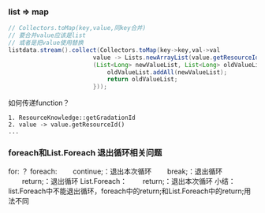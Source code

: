 ### list => map
```java
// Collectors.toMap(key,value,同key合并)
// 要合并value应该是list
// 或者是把value使用替换
listdata.stream().collect(Collectors.toMap(key->key,val->val
                        value -> Lists.newArrayList(value.getResourceId()),
                        (List<Long> newValueList, List<Long> oldValueList) -> {
                            oldValueList.addAll(newValueList);
                            return oldValueList;
                        }));
```
如何传递function？
```
1. ResourceKnowledge::getGradationId
2. value -> value.getResourceId()
...
```

### foreach和List.Foreach 退出循环相关问题
for:
    ？
foreach:
　　continue;：退出本次循环
　　break;：退出循环
　　return;：退出循环
List.Foreach：
　　return;：退出本次循环
小结：list.Foreach中不能退出循环，foreach中的return;和List.Foreach中的return;用法不同